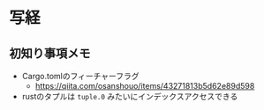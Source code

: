 # 写経

## 初知り事項メモ

- Cargo.tomlのフィーチャーフラグ
  - https://qiita.com/osanshouo/items/43271813b5d62e89d598
- rustのタプルは `tuple.0` みたいにインデックスアクセスできる